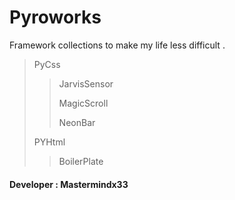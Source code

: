 # Pyroworks
Framework collections to make my life less difficult .

> PyCss
>>
>> JarvisSensor
>>
>> MagicScroll
>>
>> NeonBar
>
> PYHtml
>>
>> BoilerPlate
#### Developer : Mastermindx33
